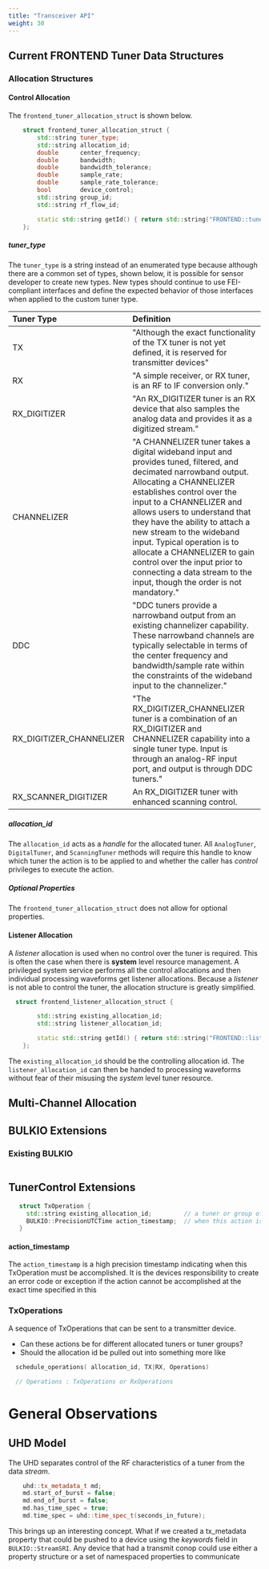 ```yaml
---
title: "Transceiver API"
weight: 30
---
```


## Current FRONTEND Tuner Data Structures
### Allocation Structures
#### Control Allocation
The `frontend_tuner_allocation_struct` is shown below.  
```C++
    struct frontend_tuner_allocation_struct {
        std::string tuner_type;
        std::string allocation_id;
        double      center_frequency;
        double      bandwidth;
        double      bandwidth_tolerance;
        double      sample_rate;
        double      sample_rate_tolerance;
        bool        device_control;
        std::string group_id;
        std::string rf_flow_id;

        static std::string getId() { return std::string("FRONTEND::tuner_allocation"); }
    };
```

##### tuner_type
The `tuner_type` is a string instead of an enumerated type because although there are a common set of types, shown below, it is possible for sensor developer to create new types.  New types should continue to use FEI-compliant interfaces and define the expected behavior of those interfaces when applied to the custom tuner type.

| **Tuner Type**  | **Definition** |
| :---------------------------| :----------------------------|
| TX | "Although the exact functionality of the TX tuner is not yet defined, it is reserved for transmitter devices" |
| RX | "A simple receiver, or RX tuner, is an RF to IF conversion only." |
| RX_DIGITIZER | "An RX_DIGITIZER tuner is an RX device that also samples the analog data and provides it as a digitized stream." |
| CHANNELIZER | "A CHANNELIZER tuner takes a digital wideband input and provides tuned, filtered, and decimated narrowband output. Allocating a CHANNELIZER establishes control over the input to a CHANNELIZER and allows users to understand that they have the ability to attach a new stream to the wideband input. Typical operation is to allocate a CHANNELIZER to gain control over the input prior to connecting a data stream to the input, though the order is not mandatory." |
| DDC | "DDC tuners provide a narrowband output from an existing channelizer capability. These narrowband channels are typically selectable in terms of the center frequency and bandwidth/sample rate within the constraints of the wideband input to the channelizer." |
| RX_DIGITIZER_CHANNELIZER | "The RX_DIGITIZER_CHANNELIZER tuner is a combination of an RX_DIGITIZER and CHANNELIZER capability into a single tuner type. Input is through an analog-RF input port, and output is through DDC tuners." |
| RX_SCANNER_DIGITIZER | An RX_DIGITIZER tuner with enhanced scanning control. |

##### allocation_id
The `allocation_id` acts as a *handle* for the allocated tuner.  All `AnalogTuner`, `DigitalTuner`, and `ScanningTuner` methods will require this handle to know which tuner the action is to be applied to and whether the caller has *control* privileges to execute the action.

##### Optional Properties
The `frontend_tuner_allocation_struct` does not allow for optional properties.

#### Listener Allocation
A *listener* allocation is used when no control over the tuner is required.  This is often the case when there is **system** level resource management.  A privileged system service performs all the control allocations and then individual processing waveforms get listener allocations.  Because a *listener* is not able to control the tuner, the allocation structure is greatly simplified.
```C++
  struct frontend_listener_allocation_struct {

        std::string existing_allocation_id;
        std::string listener_allocation_id;

        static std::string getId() { return std::string("FRONTEND::listener_allocation"); }
    };
```
The `existing_allocation_id` should be the controlling allocation id.  The `listener_allocation_id` can then be handed to processing waveforms without fear of their misusing the *system* level tuner resource.

## Multi-Channel Allocation


## BULKIO Extensions

### Existing BULKIO
```C++

```


## TunerControl Extensions
```C++
   struct TxOperation {
     std::string existing_allocation_id;         // a tuner or group of tuners already allocated to this id.
     BULKIO::PrecisionUTCTime action_timestamp;  // when this action is required to occur
   }
```

#### action_timestamp
The `action_timestamp` is a high precision timestamp indicating when this TxOperation must be accomplished.  It is the devices responsibility to create an error code or exception if the action cannot be accomplished at the exact time specified in this

### TxOperations
A sequence of TxOperations that can be sent to a transmitter device.
* Can these actions be for different allocated tuners or tuner groups?
* Should the allocation id be pulled out into something more like
```C++
  schedule_operations( allocation_id, TX|RX, Operations)

  // Operations : TxOperations or RxOperations
```

# General Observations
## UHD Model
The UHD separates control of the RF characteristics of a tuner from the data *stream*.

```C++
    uhd::tx_metadata_t md;
    md.start_of_burst = false;
    md.end_of_burst = false;
    md.has_time_spec = true;
    md.time_spec = uhd::time_spec_t(seconds_in_future);

```
This brings up an interesting concept.  What if we created a tx_metadata property that could be pushed to a device using the *keywords* field in `BULKIO::StreamSRI`.  Any device that had a transmit conop could use either a property structure or a set of namespaced properties to communicate
